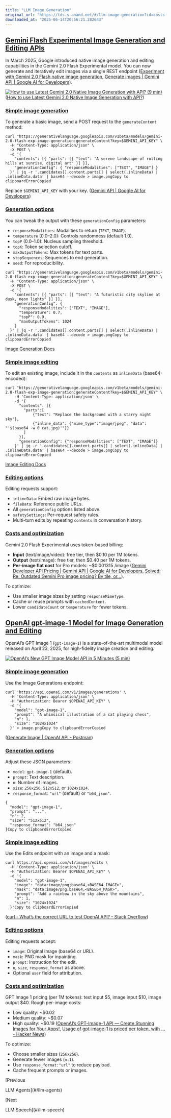 ```yaml
---
title: "LLM Image Generation"
original_url: "https://tds.s-anand.net/#/llm-image-generation?id=costs-and-optimization-1"
downloaded_at: "2025-06-14T20:56:21.282643"
---
```


[Gemini Flash Experimental Image Generation and Editing APIs](#/llm-image-generation?id=gemini-flash-experimental-image-generation-and-editing-apis)
----------------------------------------------------------------------------------------------------------------------------------------------------

In March 2025, Google introduced native image generation and editing capabilities in the Gemini 2.0 Flash Experimental model. You can now generate and iteratively edit images via a single REST endpoint ([Experiment with Gemini 2.0 Flash native image generation](https://developers.googleblog.com/en/experiment-with-gemini-20-flash-native-image-generation/), [Generate images | Gemini API | Google AI for Developers](https://ai.google.dev/gemini-api/docs/image-generation)).

[![How to use Latest Gemini 2.0 Native Image Generation with API? (9 min)](https://i.ytimg.com/vi_webp/wgs4UYx6quY/sddefault.webp)](https://youtu.be/wgs4UYx6quY) ([How to use Latest Gemini 2.0 Native Image Generation with API?](https://www.youtube.com/watch?v=wgs4UYx6quY))

### [Simple image generation](#/llm-image-generation?id=simple-image-generation)

To generate a basic image, send a POST request to the `generateContent` method:

```
curl "https://generativelanguage.googleapis.com/v1beta/models/gemini-2.0-flash-exp-image-generation:generateContent?key=$GEMINI_API_KEY" \
  -H "Content-Type: application/json" \
  -X POST \
  -d '{
    "contents": [{ "parts": [{ "text": "A serene landscape of rolling hills at sunrise, digital art" }] }],
    "generationConfig": { "responseModalities": ["TEXT", "IMAGE"] }
  }' | jq -r '.candidates[].content.parts[] | select(.inlineData) | .inlineData.data' | base64 --decode > image.pngCopy to clipboardErrorCopied
```

Replace `$GEMINI_API_KEY` with your key. ([Gemini API | Google AI for Developers](https://ai.google.dev/gemini-api/docs))

### [Generation options](#/llm-image-generation?id=generation-options)

You can tweak the output with these `generationConfig` parameters:

* `responseModalities`: Modalities to return (`TEXT`, `IMAGE`).
* `temperature` (0.0–2.0): Controls randomness (default 1.0).
* `topP` (0.0–1.0): Nucleus sampling threshold.
* `topK`: Token selection cutoff.
* `maxOutputTokens`: Max tokens for text parts.
* `stopSequences`: Sequences to end generation.
* `seed`: For reproducibility.

```
curl "https://generativelanguage.googleapis.com/v1beta/models/gemini-2.0-flash-exp-image-generation:generateContent?key=$GEMINI_API_KEY" \
  -H "Content-Type: application/json" \
  -X POST \
  -d '{
    "contents": [{ "parts": [{ "text": "A futuristic city skyline at dusk, neon lights" }] }],
    "generationConfig": {
      "responseModalities": ["TEXT", "IMAGE"],
      "temperature": 0.7,
      "topP": 0.9,
      "maxOutputTokens": 1024
    }
  }' | jq -r '.candidates[].content.parts[] | select(.inlineData) | .inlineData.data' | base64 --decode > image.pngCopy to clipboardErrorCopied
```

[Image Generation Docs](https://ai.google.dev/gemini-api/docs/image-generation)

### [Simple image editing](#/llm-image-generation?id=simple-image-editing)

To edit an existing image, include it in the `contents` as `inlineData` (base64-encoded):

```
curl "https://generativelanguage.googleapis.com/v1beta/models/gemini-2.0-flash-exp-image-generation:generateContent?key=$GEMINI_API_KEY" \
    -H 'Content-Type: application/json' \
    -d '{
      "contents": [{
        "parts":[
            {"text": "Replace the background with a starry night sky"},
            {"inline_data": {"mime_type":"image/jpeg", "data": "'$(base64 -w 0 cat.jpg)'"}}
        ]
      }],
      "generationConfig": {"responseModalities": ["TEXT", "IMAGE"]}
    }' | jq -r '.candidates[].content.parts[] | select(.inlineData) | .inlineData.data' | base64 --decode > image.pngCopy to clipboardErrorCopied
```

[Image Editing Docs](https://ai.google.dev/gemini-api/docs/image-generation)

### [Editing options](#/llm-image-generation?id=editing-options)

Editing requests support:

* `inlineData`: Embed raw image bytes.
* `fileData`: Reference public URLs.
* All `generationConfig` options listed above.
* `safetySettings`: Per-request safety rules.
* Multi-turn edits by repeating `contents` in conversation history.

### [Costs and optimization](#/llm-image-generation?id=costs-and-optimization)

Gemini 2.0 Flash Experimental uses token-based billing:

* **Input** (text/image/video): free tier, then $0.10 per 1M tokens.
* **Output** (text/image): free tier, then $0.40 per 1M tokens.
* **Per-image flat cost** for Pro models: ~$0.001315 /image ([Gemini Developer API Pricing | Gemini API | Google AI for Developers](https://ai.google.dev/gemini-api/docs/pricing), [Solved: Re: Outdated Gemini Pro image pricing? By tile, or…](https://www.googlecloudcommunity.com/gc/AI-ML/Outdated-Gemini-Pro-image-pricing-By-tile-or-by-image/m-p/813755)).

To optimize:

* Use smaller image sizes by setting `responseMimeType`.
* Cache or reuse prompts with `cachedContent`.
* Lower `candidateCount` or `temperature` for fewer tokens.

[OpenAI gpt-image-1 Model for Image Generation and Editing](#/llm-image-generation?id=openai-gpt-image-1-model-for-image-generation-and-editing)
------------------------------------------------------------------------------------------------------------------------------------------------

OpenAI’s GPT Image 1 (`gpt-image-1`) is a state-of-the-art multimodal model released on April 23, 2025, for high-fidelity image creation and editing.

[![OpenAI’s New GPT Image Model API in 5 Minutes (5 min)](https://i.ytimg.com/vi_webp/k-G71JZA75A/sddefault.webp)](https://youtu.be/k-G71JZA75A)

### [Simple image generation](#/llm-image-generation?id=simple-image-generation-1)

Use the Image Generations endpoint:

```
curl 'https://api.openai.com/v1/images/generations' \
  -H 'Content-Type: application/json' \
  -H "Authorization: Bearer $OPENAI_API_KEY" \
  -d '{
    "model": "gpt-image-1",
    "prompt": "A whimsical illustration of a cat playing chess",
    "n": 1,
    "size": "1024x1024"
  }' > image.pngCopy to clipboardErrorCopied
```

([Generate Image | OpenAI API - Postman](https://www.postman.com/devrel/openai/request/riub8s3/generate-image))

### [Generation options](#/llm-image-generation?id=generation-options-1)

Adjust these JSON parameters:

* `model`: `gpt-image-1` (default).
* `prompt`: Text description.
* `n`: Number of images.
* `size`: `256x256`, `512x512`, or `1024x1024`.
* `response_format`: `"url"` (default) or `"b64_json"`.

```
{
  "model": "gpt-image-1",
  "prompt": "...",
  "n": 2,
  "size": "512x512",
  "response_format": "b64_json"
}Copy to clipboardErrorCopied
```

### [Simple image editing](#/llm-image-generation?id=simple-image-editing-1)

Use the Edits endpoint with an image and a mask:

```
curl https://api.openai.com/v1/images/edits \
  -H 'Content-Type: application/json' \
  -H "Authorization: Bearer $OPENAI_API_KEY" \
  -d '{
    "model": "gpt-image-1",
    "image": "data:image/png;base64,<BASE64_IMAGE>",
    "mask": "data:image/png;base64,<BASE64_MASK>",
    "prompt": "Add a rainbow in the sky above the mountains",
    "n": 1,
    "size": "1024x1024"
  }'Copy to clipboardErrorCopied
```

([curl - What’s the correct URL to test OpenAI API? - Stack Overflow](https://stackoverflow.com/questions/75041247/whats-the-correct-url-to-test-openai-api))

### [Editing options](#/llm-image-generation?id=editing-options-1)

Editing requests accept:

* `image`: Original image (base64 or URL).
* `mask`: PNG mask for inpainting.
* `prompt`: Instruction for the edit.
* `n`, `size`, `response_format` as above.
* Optional `user` field for attribution.

### [Costs and optimization](#/llm-image-generation?id=costs-and-optimization-1)

GPT Image 1 pricing (per 1M tokens): text input $5, image input $10, image output $40. Rough per-image costs:

* Low quality: ~$0.02
* Medium quality: ~$0.07
* High quality: ~$0.19 ([OpenAI’s GPT-Image-1 API — Create Stunning Images for Your Apps!](https://medium.com/h7w/openais-gpt-image-1-api-create-stunning-images-for-your-apps-902c4f6745b1), [Usage of gpt-image-1 is priced per token, with … - Hacker News](https://news.ycombinator.com/item?id=43787769))

To optimize:

* Choose smaller sizes (`256x256`).
* Generate fewer images (`n:1`).
* Use `response_format:"url"` to reduce payload.
* Cache frequent prompts or images.

[Previous

LLM Agents](#/llm-agents)

[Next

LLM Speech](#/llm-speech)